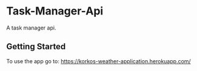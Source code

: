 # Task-Manager-Api

A task manager api.

## Getting Started

To use the app go to:
https://korkos-weather-application.herokuapp.com/
